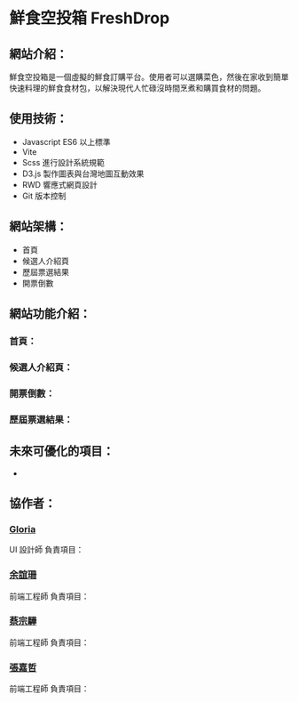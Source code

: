 # 鮮食空投箱 FreshDrop

## 網站介紹：
鮮食空投箱是一個虛擬的鮮食訂購平台。使用者可以選購菜色，然後在家收到簡單快速料理的鮮食食材包，以解決現代人忙碌沒時間烹煮和購買食材的問題。<br>
<!-- [展示頁面 Display page]() -->

## 使用技術：
* Javascript ES6 以上標準
* Vite
* Scss 進行設計系統規範
* D3.js 製作圖表與台灣地圖互動效果
* RWD 響應式網頁設計
* Git 版本控制

## 網站架構：
* 首頁
* 候選人介紹頁
* 歷屆票選結果
* 開票倒數

## 網站功能介紹：
### 首頁：
### 候選人介紹頁：
### 開票倒數：
### 歷屆票選結果：

## 未來可優化的項目：
* 

## 協作者：
### [Gloria]()
UI 設計師
負責項目：

### [余誼珊](https://github.com/96087)
前端工程師
負責項目：

### [蔡宗驊](https://github.com/edwardtsai54398)
前端工程師
負責項目：

### [張嘉哲](https://github.com/polikuj1)
前端工程師
負責項目：